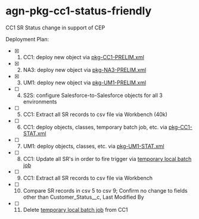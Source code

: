 agn-pkg-cc1-status-friendly
===========================

CC1 SR Status change in support of CEP


Deployment Plan:

- [x] 1. CC1: deploy new object via [pkg-CC1-PRELIM.xml](ant-packages/pkg-CC1-PRELIM.xml)

- [x] 2. NA3: deploy new object via [pkg-NA3-PRELIM.xml](ant-packages/pkg-NA3-PRELIM.xml)

- [x] 3. UM1: deploy new object via [pkg-UM1-PRELIM.xml](ant-packages/pkg-UM1-PRELIM.xml)

- [ ] 4. S2S: configure Salesforce-to-Salesforce objects for all 3 environments

- [ ] 5. CC1: Extract all SR records to csv file via Workbench (40k)

- [ ] 6. CC1: deploy objects, classes, temporary batch job, etc. via [pkg-CC1-STAT.xml](ant-packages/pkg-CC1-STAT.xml)

- [ ] 7. UM1: deploy objects, classes, etc. via [pkg-UM1-STAT.xml](ant-packages/pkg-UM1-STAT.xml)

- [ ] 8. CC1: Update all SR's in order to fire trigger via [temporary local batch job](dev-console/cc1-touchSampleRecords.devconsole)

- [ ] 9. CC1: Extract all SR records to csv file via Workbench

- [ ] 10. Compare SR records in csv 5 to csv 9; Confirm no change to fields other than Customer_Status__c, Last Modified By

- [ ] 11. Delete [temporary local batch job](dev-console/CUST_TouchSampleRecords.cls) from CC1

